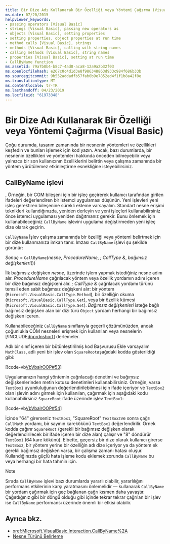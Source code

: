 ```yaml
---
title: Bir Dize Adı Kullanarak Bir Özelliği veya Yöntemi Çağırma (Visual Basic)
ms.date: 07/20/2015
helpviewer_keywords:
- passing operators [Visual Basic]
- strings [Visual Basic], passing new operators as
- objects [Visual Basic], setting properties
- setting properties, object properties at run time
- method calls [Visual Basic], strings
- methods [Visual Basic], calling with string names
- calling methods [Visual Basic], string names
- properties [Visual Basic], setting at run time
- CallByName function
ms.assetid: 79a7b8b4-b8c7-4ad8-aca8-12a9a2b32f03
ms.openlocfilehash: e267c0c4d1d3e8f986348863d933c984f686b33b
ms.sourcegitcommit: 9b552addadfb57fab0b9e7852ed4f1f1b8a42f8e
ms.translationtype: MT
ms.contentlocale: tr-TR
ms.lasthandoff: 04/23/2019
ms.locfileid: "61973348"
---
```

# <a name="calling-a-property-or-method-using-a-string-name-visual-basic"></a>Bir Dize Adı Kullanarak Bir Özelliği veya Yöntemi Çağırma (Visual Basic)
Çoğu durumda, tasarım zamanında bir nesnenin yöntemleri ve özellikleri keşfedin ve bunları işlemek için kod yazın. Ancak, bazı durumlarda, bir nesnenin özellikleri ve yöntemleri hakkında önceden bilmeyebilir veya yalnızca bir son kullanıcının özelliklerini belirtin veya çalışma zamanında bir yöntem yürütülemez etkinleştirme esnekliğine isteyebilirsiniz.  
  
## <a name="callbyname-function"></a>CallByName işlevi  
 , Örneğin, bir COM bileşeni için bir işleç geçirerek kullanıcı tarafından girilen ifadeleri değerlendiren bir istemci uygulaması düşünün. Yeni işlevleri yeni işleç gerektiren bileşenine sürekli ekleme varsayalım. Standart nesne erişimi teknikleri kullandığınızda, yeniden derleyin ve yeni işleçleri kullanabilirsiniz önce istemci uygulaması yeniden dağıtmanız gerekir. Bunu önlemek için kullanabileceğiniz `CallByName` işlevini uygulama değiştirmeden yeni işleç dize olarak geçirin.  
  
 `CallByName` İşlev çalışma zamanında bir özelliği veya yöntemi belirtmek için bir dize kullanmanıza imkan tanır. İmzası `CallByName` işlevi şu şekilde görünür:  
  
 *Sonuç* = `CallByName`(*nesne*, *ProcedureName*, *; CallType &*, *bağımsız değişkenleri*())  
  
 İlk bağımsız değişken *nesne*, üzerinde işlem yapmak istediğiniz nesne adını alır. *ProcedureName* çağrılacak yöntem veya özellik yordamın adını içeren bir dize bağımsız değişkeni alır. *; CallType &* çağrılacak yordamı türünü temsil eden sabit bağımsız değişkeni alır: bir yöntem (`Microsoft.VisualBasic.CallType.Method`), bir özelliğin okuma (`Microsoft.VisualBasic.CallType.Get`), veya bir özellik kümesi (`Microsoft.VisualBasic.CallType.Set`). *Bağımsız değişkenleri* isteğe bağlı bağımsız değişken alan bir dizi türü `Object` yordam herhangi bir bağımsız değişken içeren.  
  
 Kullanabileceğiniz `CallByName` sınıflarıyla geçerli çözümünüzden, ancak çoğunlukla COM nesneleri erişmek için kullanılan veya nesnelerin [!INCLUDE[dnprdnshort](~/includes/dnprdnshort-md.md)] derlemeler.  
  
 Adlı bir sınıf içeren bir bütünleştirilmiş kod Başvurusu Ekle varsayalım `MathClass`, adlı yeni bir işlev olan `SquareRoot`aşağıdaki kodda gösterildiği gibi:  
  
 [!code-vb[VbVbalrOOP#53](~/samples/snippets/visualbasic/VS_Snippets_VBCSharp/VbVbalrOOP/VB/OOP.vb#53)]  
  
 Uygulamanızın hangi yöntemin çağrılacağı denetimi ve bağımsız değişkenlerinden metin kutusu denetimleri kullanabilirsiniz. Örneğin, varsa `TextBox1` uyumluluğunun değerlendirilebilmesi için ifade içeriyor ve `TextBox2` olan işlevin adını girmek için kullanılan, çağırmak için aşağıdaki kodu kullanabilirsiniz `SquareRoot` ifade üzerinde işlev `TextBox1`:  
  
 [!code-vb[VbVbalrOOP#54](~/samples/snippets/visualbasic/VS_Snippets_VBCSharp/VbVbalrOOP/VB/OOP.vb#54)]  
  
 İçinde "64" girerseniz `TextBox1`, "SquareRoot" `TextBox2`ve sonra çağrı `CallMath` yordamı, bir sayının karekökünü `TextBox1` değerlendirilir. Örnek kodda çağırır `SquareRoot` (gerekli bir bağımsız değişken olarak değerlendirilecek bir ifade içeren bir dize alan) çalışır ve "8" döndürür `TextBox1` (64 kare kökünü). Elbette, geçersiz bir dize olarak kullanıcı girerse `TextBox2`, bir yöntem yerine bir özelliğin adı dize içeriyor ya da yöntem ek gerekli bağımsız değişken varsa, bir çalışma zamanı hatası oluşur. Kullandığınızda güçlü hata işleme kodu eklemek zorunda `CallByName` bu veya herhangi bir hata tahmin için.  
  
> [!NOTE]
>  Sırada `CallByName` işlevi bazı durumlarda yararlı olabilir, yararlılığını performans etkilerinin karşı yaratmasını önlemelidir — kullanarak `CallByName` bir yordam çağırmak için geç bağlanan çağrı kısmen daha yavaştır. Çağırdığınız gibi bir döngü olduğu gibi içinde tekrar tekrar çağrılan bir işlev ise `CallByName` performansı üzerinde önemli bir etkisi olabilir.  
  
## <a name="see-also"></a>Ayrıca bkz.

- <xref:Microsoft.VisualBasic.Interaction.CallByName%2A>
- [Nesne Türünü Belirleme](../../../../visual-basic/programming-guide/language-features/early-late-binding/determining-object-type.md)
